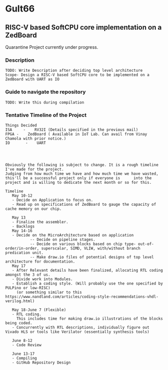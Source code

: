 # Gult66

## RISC-V based SoftCPU core implementation on a ZedBoard
  Quarantine Project currently under progress.
  
### Description
    TODO: Write Description after deciding top level architecture
    Scope- Design a RISC-V based SoftCPU core to be implemented on a ZedBoard with UART as IO
### Guide to navigate the repository
    TODO: Write this during compilation
    
### Tentative Timeline of the Project
    Things Decided
    ISA     -    RV32I (Details specified in the previous mail)
    FPGA -    ZedBoard ( Available in IoT Lab. Can avail from Vinay Chamola with prior notice.)
    IO       -    UART
    

    

    Obviously the following is subject to change. It is a rough timeline I've made for the project.
    Judging from how much time we have and how much time we have wasted, this'll be a successful project only if everyone is      into the project and is willing to dedicate the next month or so for this.

    Timeline
       May 10-12
       - Decide on Application to focus on. 
       - Read up on specifications of ZedBoard to gauge the capacity of cache memory on our chip.

       May 13
       - Finalize the assembler.
       - Backlogs
       May 14-16
       - Decide on the MicroArchitecture based on application 
               -- Decide on pipeline stages.
               -- Decide on various blocks based on chip type- out-of-order/in-order, superscalar, SIMD, VLIW, with/without branch predication unit.
               -- Make draw.io files of potential designs of top level architecture for documentation.
       May 17
       - After Relevant details have been finalized, allocating RTL coding amongst the 3 of us.
       - Divide work into Modules.
       - Establish a coding style. (Will probably use the one specified by PULPino or low-RISC) 
         (or something similar to this https://www.nandland.com/articles/coding-style-recommendations-vhdl-verilog.html)

       May 18-June 7 (Flexible)
       - RTL coding.
         This includes time for making draw.io illustrations of the blocks being coded.
       - Concurrently with RTL descriptions, individually figure out Vivado HLS or tools like Verilator (essentially synthesis tools)

       June 8-12
       - Code Review

       June 13-17
       - Compiling
       - GitHub Repository Design
